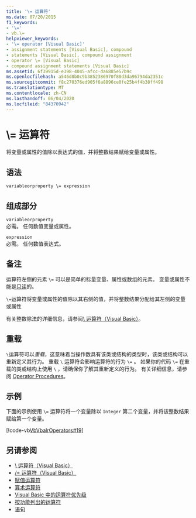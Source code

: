 ```yaml
---
title: '\= 运算符'
ms.date: 07/20/2015
f1_keywords:
- '\='
- vb.\=
helpviewer_keywords:
- '\= operator [Visual Basic]'
- assignment statements [Visual Basic], compound
- statements [Visual Basic], compound assignment
- operator \= [Visual Basic]
- compound assignment statements [Visual Basic]
ms.assetid: 6f39915d-e398-4045-afcc-da6885e57b9c
ms.openlocfilehash: a546d8b0c9b3852386970f80d3da96794da2351c
ms.sourcegitcommit: f8c270376ed905f6a8896ce0fe25b4f4b38ff498
ms.translationtype: MT
ms.contentlocale: zh-CN
ms.lasthandoff: 06/04/2020
ms.locfileid: "84370942"
---
```

# <a name="-operator"></a>\\= 运算符
将变量或属性的值除以表达式的值，并将整数结果赋给变量或属性。  
  
## <a name="syntax"></a>语法  
  
```vb  
variableorproperty \= expression  
```  
  
## <a name="parts"></a>组成部分  
 `variableorproperty`  
 必需。 任何数值变量或属性。  
  
 `expression`  
 必需。 任何数值表达式。  
  
## <a name="remarks"></a>备注  
 运算符左侧的元素 `\=` 可以是简单的标量变量、属性或数组的元素。 变量或属性不能是[只读](../modifiers/readonly.md)的。  
  
 `\=`运算符将变量或属性的值除以其右侧的值，并将整数结果分配给其左侧的变量或属性  
  
 有关整数除法的详细信息，请参阅[\ 运算符（Visual Basic）](integer-division-operator.md)。  
  
## <a name="overloading"></a>重载  
 `\`运算符可以*重载*，这意味着当操作数具有该类或结构的类型时，该类或结构可以重新定义其行为。 重载 `\` 运算符会影响运算符的行为 `\=` 。 如果你的代码 `\=` 在重载的类或结构上使用 `\` ，请确保你了解其重新定义的行为。 有关详细信息，请参阅 [Operator Procedures](../../programming-guide/language-features/procedures/operator-procedures.md)。  
  
## <a name="example"></a>示例  
 下面的示例使用 `\=` 运算符将一个变量除以 `Integer` 第二个变量，并将该整数结果赋给第一个变量。  
  
 [!code-vb[VbVbalrOperators#19](~/samples/snippets/visualbasic/VS_Snippets_VBCSharp/VbVbalrOperators/VB/Class1.vb#19)]  
  
## <a name="see-also"></a>另请参阅

- [\ 运算符（Visual Basic）](integer-division-operator.md)
- [/= 运算符（Visual Basic）](floating-point-division-assignment-operator.md)
- [赋值运算符](assignment-operators.md)
- [算术运算符](arithmetic-operators.md)
- [Visual Basic 中的运算符优先级](operator-precedence.md)
- [按功能列出的运算符](operators-listed-by-functionality.md)
- [语句](../../programming-guide/language-features/statements.md)
